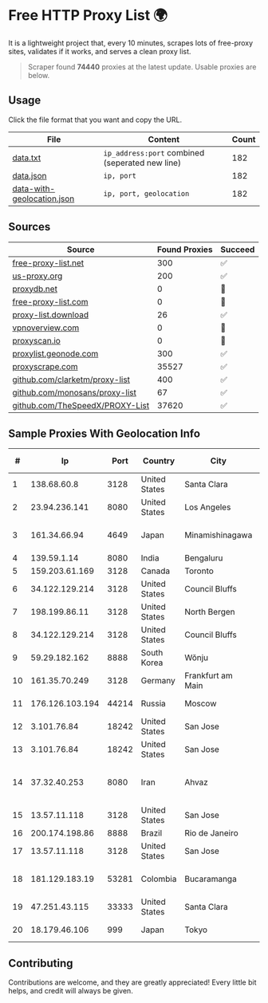 
# Free HTTP Proxy List 🌍

It is a lightweight project that, every 10 minutes, scrapes lots of free-proxy sites, validates if it works, and serves a clean proxy list.


> Scraper found **74440** proxies at the latest update. Usable proxies are below.

## Usage

Click the file format that you want and copy the URL.


|File|Content|Count|
|----|-------|-----|
|[data.txt](https://raw.githubusercontent.com/themiralay/Proxy-List-World/master/data.txt)|`ip_address:port` combined (seperated new line)|182|
|[data.json](https://raw.githubusercontent.com/themiralay/Proxy-List-World/master/data.json)|`ip, port`|182|
|[data-with-geolocation.json](https://raw.githubusercontent.com/themiralay/Proxy-List-World/master/data-with-geolocation.json)|`ip, port, geolocation`|182|

## Sources

|Source|Found Proxies|Succeed|
|------|-------------|-------|
|[free-proxy-list.net](https://free-proxy-list.net)|300|✅|
|[us-proxy.org](https://www.us-proxy.org)|200|✅|
|[proxydb.net](http://proxydb.net)|0|🚫|
|[free-proxy-list.com](https://free-proxy-list.com/?page=&port=&type%5B%5D=http&type%5B%5D=https&up_time=0&search=Search)|0|🚫|
|[proxy-list.download](https://www.proxy-list.download/HTTP)|26|✅|
|[vpnoverview.com](https://vpnoverview.com/privacy/anonymous-browsing/free-proxy-servers)|0|🚫|
|[proxyscan.io](https://www.proxyscan.io)|0|🚫|
|[proxylist.geonode.com](https://proxylist.geonode.com/api/proxy-list?limit=300&page=1&sort_by=lastChecked&sort_type=desc&protocols=http,https)|300|✅|
|[proxyscrape.com](https://api.proxyscrape.com/v2/?request=displayproxies&protocol=http&timeout=10000&country=all&ssl=all&anonymity=all)|35527|✅|
|[github.com/clarketm/proxy-list](https://raw.githubusercontent.com/clarketm/proxy-list/master/proxy-list-raw.txt)|400|✅|
|[github.com/monosans/proxy-list](https://raw.githubusercontent.com/monosans/proxy-list/main/proxies/http.txt)|67|✅|
|[github.com/TheSpeedX/PROXY-List](https://raw.githubusercontent.com/TheSpeedX/PROXY-List/master/http.txt)|37620|✅|


## Sample Proxies With Geolocation Info

|#|Ip|Port|Country|City|Internet Service Provider|
|-|--|----|-------|----|-------------------------|
|1|138.68.60.8|3128|United States|Santa Clara|DigitalOcean, LLC|
|2|23.94.236.141|8080|United States|Los Angeles|HostPapa|
|3|161.34.66.94|4649|Japan|Minamishinagawa|NTT PC Communications, Inc.|
|4|139.59.1.14|8080|India|Bengaluru|DIGITALOCEAN|
|5|159.203.61.169|3128|Canada|Toronto|DigitalOcean, LLC|
|6|34.122.129.214|3128|United States|Council Bluffs|Google LLC|
|7|198.199.86.11|3128|United States|North Bergen|DigitalOcean, LLC|
|8|34.122.129.214|3128|United States|Council Bluffs|Google LLC|
|9|59.29.182.162|8888|South Korea|Wŏnju|Korea Telecom|
|10|161.35.70.249|3128|Germany|Frankfurt am Main|DigitalOcean, LLC|
|11|176.126.103.194|44214|Russia|Moscow|Miglovets Egor Andreevich|
|12|3.101.76.84|18242|United States|San Jose|Amazon.com, Inc.|
|13|3.101.76.84|18242|United States|San Jose|Amazon.com, Inc.|
|14|37.32.40.253|8080|Iran|Ahvaz|Toloe Rayaneh Loghman Educational and Cultural Co.|
|15|13.57.11.118|3128|United States|San Jose|Amazon.com, Inc.|
|16|200.174.198.86|8888|Brazil|Rio de Janeiro|Claro S.A|
|17|13.57.11.118|3128|United States|San Jose|Amazon.com, Inc.|
|18|181.129.183.19|53281|Colombia|Bucaramanga|EPM Telecomunicaciones S.A. E.S.P.|
|19|47.251.43.115|33333|United States|Santa Clara|Alibaba Cloud LLC|
|20|18.179.46.106|999|Japan|Tokyo|Amazon Technologies Inc.|



## Contributing

Contributions are welcome, and they are greatly appreciated! Every
little bit helps, and credit will always be given.

